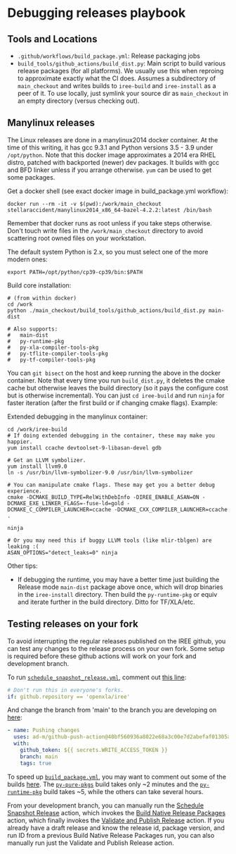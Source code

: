 # Debugging releases playbook

## Tools and Locations

* `.github/workflows/build_package.yml`: Release packaging jobs
* `build_tools/github_actions/build_dist.py`: Main script to build various
  release packages (for all platforms). We usually use this when reproing to
  approximate exactly what the CI does. Assumes a subdirectory of `main_checkout`
  and writes builds to `iree-build` and `iree-install` as a peer of it. To use
  locally, just symlink your source dir as `main_checkout` in an empty
  directory (versus checking out).

## Manylinux releases

The Linux releases are done in a manylinux2014 docker container. At the time of
this writing, it has gcc 9.3.1 and Python versions 3.5 - 3.9 under `/opt/python`.
Note that this docker image approximates a 2014 era RHEL distro, patched with
backported (newer) dev packages. It builds with gcc and BFD linker unless if
you arrange otherwise. `yum` can be used to get some packages.

Get a docker shell (see exact docker image in build_package.yml workflow):

```shell
docker run --rm -it -v $(pwd):/work/main_checkout stellaraccident/manylinux2014_x86_64-bazel-4.2.2:latest /bin/bash
```

Remember that docker runs as root unless if you take steps otherwise. Don't
touch write files in the `/work/main_checkout` directory to avoid scattering
root owned files on your workstation.

The default system Python is 2.x, so you must select one of the more modern
ones:

```shell
export PATH=/opt/python/cp39-cp39/bin:$PATH
```


Build core installation:

```shell
# (from within docker)
cd /work
python ./main_checkout/build_tools/github_actions/build_dist.py main-dist

# Also supports:
#   main-dist
#   py-runtime-pkg
#   py-xla-compiler-tools-pkg
#   py-tflite-compiler-tools-pkg
#   py-tf-compiler-tools-pkg
```

You can `git bisect` on the host and keep running the above in the docker
container. Note that every time you run `build_dist.py`, it deletes the cmake
cache but otherwise leaves the build directory (so it pays the configure cost
but is otherwise incremental). You can just `cd iree-build` and run `ninja`
for faster iteration (after the first build or if changing cmake flags).
Example:

Extended debugging in the manylinux container:

```shell
cd /work/iree-build
# If doing extended debugging in the container, these may make you happier.
yum install ccache devtoolset-9-libasan-devel gdb

# Get an LLVM symbolizer.
yum install llvm9.0
ln -s /usr/bin/llvm-symbolizer-9.0 /usr/bin/llvm-symbolizer

# You can manipulate cmake flags. These may get you a better debug experience.
cmake -DCMAKE_BUILD_TYPE=RelWithDebInfo -DIREE_ENABLE_ASAN=ON -DCMAKE_EXE_LINKER_FLAGS=-fuse-ld=gold -DCMAKE_C_COMPILER_LAUNCHER=ccache -DCMAKE_CXX_COMPILER_LAUNCHER=ccache .

ninja

# Or you may need this if buggy LLVM tools (like mlir-tblgen) are leaking :(
ASAN_OPTIONS="detect_leaks=0" ninja
```

Other tips:

* If debugging the runtime, you may have a better time just building the
  Release mode `main-dist` package above once, which will drop binaries in the
  `iree-install` directory. Then build the `py-runtime-pkg` or equiv and
  iterate further in the build directory. Ditto for TF/XLA/etc.

## Testing releases on your fork

To avoid interrupting the regular releases published on the IREE github, you
can test any changes to the release process on your own fork.  Some setup is
required before these github actions will work on your fork and development
branch.

To run
[`schedule_snapshot_release.yml`](https://github.com/openxla/iree/blob/main/.github/workflows/schedule_snapshot_release.yml),
comment out
[this line](https://github.com/openxla/iree/blob/392449e986493bf710e3da637ebf807715da9ffe/.github/workflows/schedule_snapshot_release.yml#L14):
```yaml
# Don't run this in everyone's forks.
if: github.repository == 'openxla/iree'
```

And change the branch from 'main' to the branch you are developing on
[here](https://github.com/openxla/iree/blob/392449e986493bf710e3da637ebf807715da9ffe/.github/workflows/schedule_snapshot_release.yml#L37):
```yaml
- name: Pushing changes
  uses: ad-m/github-push-action@40bf560936a8022e68a3c00e7d2abefaf01305a6  # v0.6.0
  with:
    github_token: ${{ secrets.WRITE_ACCESS_TOKEN }}
    branch: main
    tags: true
```

To speed up
[`build_package.yml`](https://github.com/openxla/iree/blob/main/.github/workflows/build_package.yml),
you may want to comment out some of the builds
[here](https://github.com/openxla/iree/blob/392449e986493bf710e3da637ebf807715da9ffe/.github/workflows/build_package.yml#L34-L87).
The
[`py-pure-pkgs`](https://github.com/openxla/iree/blob/392449e986493bf710e3da637ebf807715da9ffe/.github/workflows/build_package.yml#L52)
build takes only ~2 minutes and the
[`py-runtime-pkg`](https://github.com/openxla/iree/blob/392449e986493bf710e3da637ebf807715da9ffe/.github/workflows/build_package.yml#L39)
build takes ~5, while the others can take several hours.

From your development branch, you can manually run the
[Schedule Snapshot Release](https://github.com/openxla/iree/actions/workflows/schedule_snapshot_release.yml)
action, which invokes the
[Build Native Release Packages](https://github.com/openxla/iree/actions/workflows/build_package.yml)
action, which finally invokes the
[Validate and Publish Release](https://github.com/openxla/iree/actions/workflows/validate_and_publish_release.yml)
action.  If you already have a draft release and know the release id, package
version, and run ID from a previous Build Native Release Packages run, you can
also manually run just the Validate and Publish Release action.
